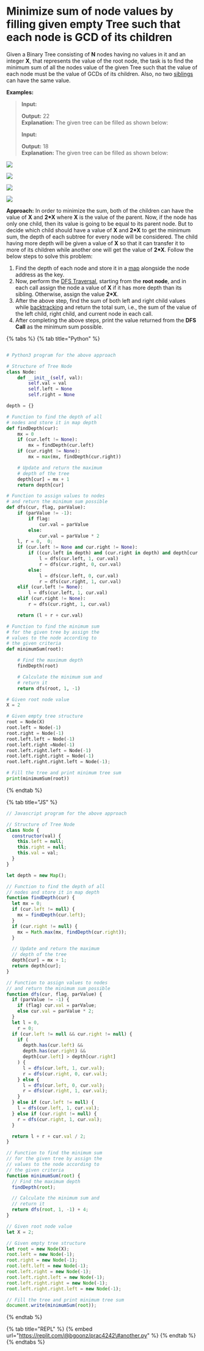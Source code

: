 # Minimize sum of node values by filling given empty Tree such that each node is GCD of its children

Given a Binary Tree consisting of **N** nodes having no values in it and an integer **X**, that represents the value of the root node, the task is to find the minimum sum of all the nodes value of the given Tree such that the value of each node must be the value of GCDs of its children. Also, no two [siblings](https://www.geeksforgeeks.org/check-if-two-nodes-in-a-binary-tree-are-siblings/) can have the same value.

**Examples:**

> **Input:**
>
> **Output:** 22  
> **Explanation:** The given tree can be filled as shown below:
>
> **Input:**
>
> **Output:** 18  
> **Explanation:** The given tree can be filled as shown below:

![](https://media.geeksforgeeks.org/wp-content/uploads/20210910142526/newtreedrawio2-660x224.png)

![](https://media.geeksforgeeks.org/wp-content/uploads/20210910142050/tree11-660x290.png)

![](https://media.geeksforgeeks.org/wp-content/uploads/20210910142615/newtreedrawio2.png)

![](https://media.geeksforgeeks.org/wp-content/uploads/20210910140356/tree1-288x300.png)

**Approach:** In order to minimize the sum, both of the children can have the value of **X** and **2\*X** where **X** is the value of the parent. Now, if the node has only one child, then its value is going to be equal to its parent node. But to decide which child should have a value of **X** and **2\*X** to get the minimum sum, the depth of each subtree for every node will be considered. The child having more depth will be given a value of **X** so that it can transfer it to more of its children while another one will get the value of **2\*X**. Follow the below steps to solve this problem:

1. Find the depth of each node and store it in a [map](http://www.geeksforgeeks.org/map-associative-containers-the-c-standard-template-library-stl/) alongside the node address as the key.
2. Now, perform the [DFS Traversal](http://www.geeksforgeeks.org/depth-first-traversal-for-a-graph/), starting from the **root node**, and in each call assign the node a value of **X** if it has more depth than its sibling. Otherwise, assign the value **2\*X**.
3. After the above step, find the sum of both left and right child values while [backtracking](http://www.geeksforgeeks.org/backtracking-algorithms/) and return the total sum, i.e., the sum of the value of the left child, right child, and current node in each call.
4. After completing the above steps, print the value returned from the **DFS Call** as the minimum sum possible.

{% tabs %} {% tab title="Python" %}

```python

# Python3 program for the above approach

# Structure of Tree Node
class Node:
    def __init__(self, val):
        self.val = val
        self.left = None
        self.right = None

depth = {}

# Function to find the depth of all
# nodes and store it in map depth
def findDepth(cur):
    mx = 0
    if (cur.left != None):
        mx = findDepth(cur.left)
    if (cur.right != None):
        mx = max(mx, findDepth(cur.right))

    # Update and return the maximum
    # depth of the tree
    depth[cur] = mx + 1
    return depth[cur]

# Function to assign values to nodes
# and return the minimum sum possible
def dfs(cur, flag, parValue):
    if (parValue != -1):
        if flag:
            cur.val = parValue
        else:
            cur.val = parValue * 2
    l, r = 0,  0;
    if (cur.left != None and cur.right != None):
        if ((cur.left in depth) and (cur.right in depth) and depth[cur.left] > depth[cur.right]):
            l = dfs(cur.left, 1, cur.val)
            r = dfs(cur.right, 0, cur.val)
        else:
            l = dfs(cur.left, 0, cur.val)
            r = dfs(cur.right, 1, cur.val)
    elif (cur.left != None):
        l = dfs(cur.left, 1, cur.val)
    elif (cur.right != None):
        r = dfs(cur.right, 1, cur.val)

    return (l + r + cur.val)

# Function to find the minimum sum
# for the given tree by assign the
# values to the node according to
# the given criteria
def minimumSum(root):

    # Find the maximum depth
    findDepth(root)

    # Calculate the minimum sum and
    # return it
    return dfs(root, 1, -1)

# Given root node value
X = 2

# Given empty tree structure
root = Node(X)
root.left = Node(-1)
root.right = Node(-1)
root.left.left = Node(-1)
root.left.right =Node(-1)
root.left.right.left = Node(-1)
root.left.right.right = Node(-1)
root.left.right.right.left = Node(-1);

# Fill the tree and print minimum tree sum
print(minimumSum(root))

```

{% endtab %}

{% tab title="JS" %}

```javascript
// Javascript program for the above approach

// Structure of Tree Node
class Node {
  constructor(val) {
    this.left = null;
    this.right = null;
    this.val = val;
  }
}

let depth = new Map();

// Function to find the depth of all
// nodes and store it in map depth
function findDepth(cur) {
  let mx = 0;
  if (cur.left != null) {
    mx = findDepth(cur.left);
  }
  if (cur.right != null) {
    mx = Math.max(mx, findDepth(cur.right));
  }

  // Update and return the maximum
  // depth of the tree
  depth[cur] = mx + 1;
  return depth[cur];
}

// Function to assign values to nodes
// and return the minimum sum possible
function dfs(cur, flag, parValue) {
  if (parValue != -1) {
    if (flag) cur.val = parValue;
    else cur.val = parValue * 2;
  }
  let l = 0,
    r = 0;
  if (cur.left != null && cur.right != null) {
    if (
      depth.has(cur.left) &&
      depth.has(cur.right) &&
      depth[cur.left] > depth[cur.right]
    ) {
      l = dfs(cur.left, 1, cur.val);
      r = dfs(cur.right, 0, cur.val);
    } else {
      l = dfs(cur.left, 0, cur.val);
      r = dfs(cur.right, 1, cur.val);
    }
  } else if (cur.left != null) {
    l = dfs(cur.left, 1, cur.val);
  } else if (cur.right != null) {
    r = dfs(cur.right, 1, cur.val);
  }

  return l + r + cur.val / 2;
}

// Function to find the minimum sum
// for the given tree by assign the
// values to the node according to
// the given criteria
function minimumSum(root) {
  // Find the maximum depth
  findDepth(root);

  // Calculate the minimum sum and
  // return it
  return dfs(root, 1, -1) + 4;
}

// Given root node value
let X = 2;

// Given empty tree structure
let root = new Node(X);
root.left = new Node(-1);
root.right = new Node(-1);
root.left.left = new Node(-1);
root.left.right = new Node(-1);
root.left.right.left = new Node(-1);
root.left.right.right = new Node(-1);
root.left.right.right.left = new Node(-1);

// Fill the tree and print minimum tree sum
document.write(minimumSum(root));
```

{% endtab %}

{% tab title="REPL" %} {% embed url="https://replit.com/@bgoonz/prac4242\#another.py" %} {% endtab %} {% endtabs %}
